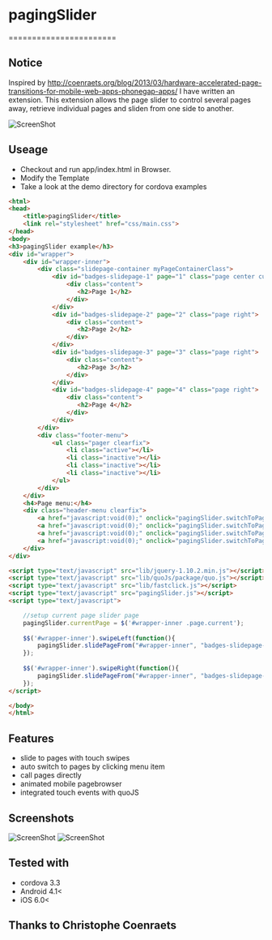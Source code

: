 # pagingSlider
=======================


## Notice
Inspired by http://coenraets.org/blog/2013/03/hardware-accelerated-page-transitions-for-mobile-web-apps-phonegap-apps/ 
I have written an extension. This extension allows the page slider to control several pages away, 
retrieve individual pages and sliden from one side to another.

![ScreenShot](https://raw2.github.com/linslin/pagingSlider/master/art/screen3.png)

## Useage
 - Checkout and run app/index.html in Browser.
 - Modify the Template
 - Take a look at the demo directory for cordova examples
 
```html
<html>
<head>
    <title>pagingSlider</title>
    <link rel="stylesheet" href="css/main.css">
</head>
<body>
<h3>pagingSlider example</h3>
<div id="wrapper">
    <div id="wrapper-inner">
        <div class="slidepage-container myPageContainerClass">
            <div id="badges-slidepage-1" page="1" class="page center current">
                <div class="content">
                   <h2>Page 1</h2>
                </div>
            </div>
            <div id="badges-slidepage-2" page="2" class="page right">
                <div class="content">
                   <h2>Page 2</h2>
                </div>
            </div>
            <div id="badges-slidepage-3" page="3" class="page right">
                <div class="content">
                   <h2>Page 3</h2>
                </div>
            </div>
            <div id="badges-slidepage-4" page="4" class="page right">
                <div class="content">
                   <h2>Page 4</h2>
                </div>
            </div>
        </div>
        <div class="footer-menu">
            <ul class="pager clearfix">
                <li class="active"></li>
                <li class="inactive"></li>
                <li class="inactive"></li>
                <li class="inactive"></li>
            </ul>
        </div>
    </div>   
    <h4>Page menu:</h4>
    <div class="header-menu clearfix">
        <a href="javascript:void(0);" onclick="pagingSlider.switchToPage($('.myPageContainerClass'), '1');">1</a>
        <a href="javascript:void(0);" onclick="pagingSlider.switchToPage($('.myPageContainerClass'), '2');">2</a>
        <a href="javascript:void(0);" onclick="pagingSlider.switchToPage($('.myPageContainerClass'), '3');">3</a>
        <a href="javascript:void(0);" onclick="pagingSlider.switchToPage($('.myPageContainerClass'), '4');">4</a>
    </div>                
</div>

<script type="text/javascript" src="lib/jquery-1.10.2.min.js"></script>
<script type="text/javascript" src="lib/quoJs/package/quo.js"></script>
<script type="text/javascript" src="lib/fastclick.js"></script>
<script type="text/javascript" src="pagingSlider.js"></script>
<script type="text/javascript">

    //setup current page slider page
    pagingSlider.currentPage = $('#wrapper-inner .page.current');
    
    $$('#wrapper-inner').swipeLeft(function(){
        pagingSlider.slidePageFrom("#wrapper-inner", "badges-slidepage-", 'right');
    });
    
    $$('#wrapper-inner').swipeRight(function(){
        pagingSlider.slidePageFrom("#wrapper-inner", "badges-slidepage-", 'left');
    });
</script>

</body>
</html>
```


## Features

- slide to pages with touch swipes
- auto switch to pages by clicking menu item
- call pages directly
- animated mobile pagebrowser
- integrated touch events with quoJS


## Screenshots

![ScreenShot](https://raw2.github.com/linslin/pagingSlider/master/art/screen1.png)
![ScreenShot](https://raw2.github.com/linslin/pagingSlider/master/art/screen2.png)


## Tested with

 - cordova 3.3
 - Android 4.1<
 - iOS 6.0<

## Thanks to Christophe Coenraets